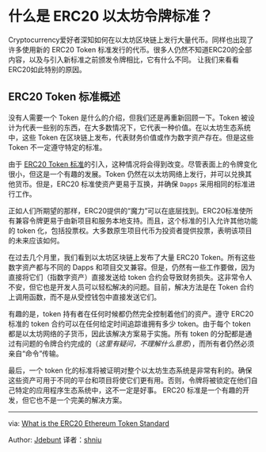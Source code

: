 
# 什么是 ERC20 以太坊令牌标准？

Cryptocurrency爱好者深知如何在以太坊区块链上发行大量代币。同样也出现了许多使用新的 ERC20 Token 标准发行的代币。很多人仍然不知道ERC20的全部内容，以及与引入新标准之前颁发令牌相比，它有什么不同。 让我们来看看ERC20如此特别的原因。

## ERC20 Token 标准概述

没有人需要一个 Token 是什么的介绍，但我们还是再重新回顾一下。Token 被设计为代表一些别的东西，在大多数情况下，它代表一种价值。在以太坊生态系统中，这些 Token 在区块链上发布，代表财务价值或作为数字资产存在。但是这些 Token 不一定遵守特定的标准。

由于 [ERC20 Token 标准](https://github.com/ethereum/EIPs/pull/610)的引入，这种情况将会得到改变。尽管表面上的令牌变化很小，但这是一个有趣的发展。Token 仍然在以太坊网络上发行，并可以兑换其他货币。但是，ERC20 标准使资产更易于互换，并确保 `Dapps` 采用相同的标准进行工作。

正如人们所期望的那样，ERC20提供的“魔力”可以在底层找到。ERC20标准使所有兼容令牌更易于由新项目和服务本地支持。而且，这个标准的引入允许其他功能的 token 化，包括投票权。大多数原生项目代币为投资者提供投票，表明该项目的未来应该如何。

在过去几个月里，我们看到以太坊区块链上发布了大量 ERC20 Token。所有这些数字资产都与不同的 Dapps 和项目交叉兼容。但是，仍然有一些工作要做，因为直接将它们（指数字资产）直接发送给 token 合约会导致财务损失。这非常令人不安，但它也是开发人员可以轻松解决的问题。目前，解决方法是在 Token 合约上调用函数，而不是从受控钱包中直接发送它们。

有趣的是，token 持有者在任何时候都仍然完全控制着他们的资产。遵守 ERC20 标准的 token 合约可以在任何给定时间追踪谁拥有多少 token。由于每个 token 都是以太坊网络的子货币，因此该解决方案易于实施。所有 token 的分配都是通过有问题的令牌合约完成的（_这里有疑问，不理解什么意思_），而所有者仍然必须亲自“命令”传输。

最后，一个 token 化的标准将被证明对整个以太坊生态系统是非常有利的。确保这些资产可用于不同的平台和项目将使它们更有用。否则，令牌将被锁定在他们自己特定的应用程序生态系统中，这不一定是好事。 ERC20 标准是一个有趣的开发，但它也不是一个完美的解决方案。

---

via: [What is the ERC20 Ethereum Token Standard](http://themerkle.com/what-is-the-erc20-ethereum-token-standard/)

Author: [Jdebunt](https://themerkle.com/author/writer10/)
译者：[shniu](https://github.com/shniu)

